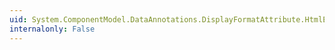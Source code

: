```yaml
---
uid: System.ComponentModel.DataAnnotations.DisplayFormatAttribute.HtmlEncode
internalonly: False
---
```

